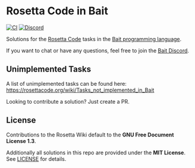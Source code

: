 # Rosetta Code in Bait
[![CI][ci-badge]][gh-actions]
[![Discord][discord-badge]][discord-invite]

Solutions for the [Rosetta Code][rosetta] tasks in the [Bait programming language][bait].

If you want to chat or have any questions, feel free to join the [Bait Discord][discord-invite].


## Unimplemented Tasks
A list of unimplemented tasks can be found here: https://rosettacode.org/wiki/Tasks_not_implemented_in_Bait

Looking to contribute a solution? Just create a PR.


## License
Contributions to the Rosetta Wiki default to the **GNU Free Document License 1.3**.

Additionally all solutions in this repo are provided under the **MIT License**.
See [LICENSE](./LICENSE.txt) for details.


<!-- links -->
[ci-badge]: https://github.com/bait-lang/rosetta-bait/actions/workflows/ci.yml/badge.svg?branch=main
[gh-actions]: https://github.com/bait-lang/rosetta-bait/actions/workflows/ci.yml
[discord-badge]: https://img.shields.io/discord/1204569231992295494?label=Discord
[discord-invite]: https://discord.gg/sM8mspGMnf
[rosetta]: https://rosettacode.org/wiki/Category:Bait
[bait]: https://github.com/bait-lang/bait
